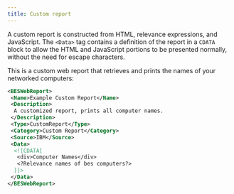 ```yaml
---
title: Custom report
---
```


A custom report is constructed from HTML, relevance expressions, and JavaScript.
The ```<Data>``` tag contains a definition of the report in a ```CDATA``` block to allow the
HTML and JavaScript portions to be presented normally, without the need for
escape characters.

This is a custom web report that retrieves and prints the names of your networked
computers:

```xml
<BESWebReport>
 <Name>Example Custom Report</Name>
 <Description>
  A customized report, prints all computer names.
 </Description>
 <Type>CustomReport</Type>
 <Category>Custom Report</Category>
 <Source>IBM</Source>
 <Data>
  <![CDATA[
   <div>Computer Names</div>
   <?Relevance names of bes computers?>
  ]]>
 </Data>
</BESWebReport>
```
